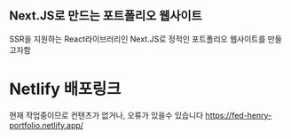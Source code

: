 
## Next.JS로 만드는 포트폴리오 웹사이트
SSR을 지원하는 React라이브러리인 Next.JS로 정적인 포트폴리오 웹사이트를 만들고자함
# Netlify 배포링크
현재 작업중이므로 컨텐츠가 없거나, 오류가 있을수 있습니다
https://fed-henry-portfolio.netlify.app/

